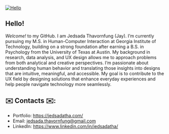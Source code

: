 [![Hello](https://user-images.githubusercontent.com/107713085/188771577-ca5ec4fb-0644-4612-b370-fa54bb5720cc.png)](https://github.com/jedsadatha/jedsadatha)

## Hello! ##
*Welcome!* to my GitHub. I am Jedsada Thavornfung (Jay). I’m currently pursuing my M.S. in Human-Computer Interaction at Georgia Institute of Technology, building on a strong foundation after earning a B.S. in Psychology from the University of Texas at Austin. My background in research, data analysis, and UX design allows me to approach problems from both analytical and creative perspectives. I’m passionate about understanding human behavior and translating those insights into designs that are intuitive, meaningful, and accessible. My goal is to contribute to the UX field by designing solutions that enhance everyday experiences and help people navigate technology more seamlessly.

## ✉️ Contacts ✉️:
* Portfolio: https://jedsadatha.com/
* Email: jedsada.thavornfung@gmail.com
* LinkedIn: https://www.linkedin.com/in/jedsadatha/

  
<!--
**jedsadatha/jedsadatha** is a ✨ _special_ ✨ repository because its `README.md` (this file) appears on your GitHub profile.

Here are some ideas to get you started:

- 🔭 I’m currently working on ...
- 🌱 I’m currently learning ...
- 👯 I’m looking to collaborate on ...
- 🤔 I’m looking for help with ...
- 💬 Ask me about ...
- 📫 How to reach me: ...
- 😄 Pronouns: ...
- ⚡ Fun fact: ...

- USE <br> to make the image not stick together (when posting two images).
-->
